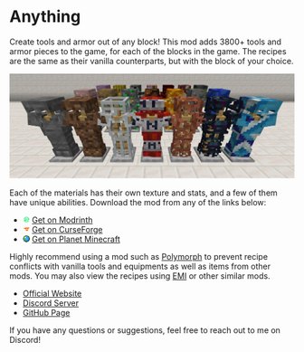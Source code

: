# Anything

Create tools and armor out of any block! This mod adds 3800+ tools and armor pieces to the game, for each of the blocks in the game.
The recipes are the same as their vanilla counterparts, but with the block of your choice.

![Preview Image](images/preview.jpg)

Each of the materials has their own texture and stats, and a few of them have unique abilities. Download the mod from any of the links below:

- ![Modrinth Icon](images/modrinth.png)
  [Get on Modrinth](https://modrinth.com/mod/anything)
- ![CurseForge Icon](images/curseforge.png)
  [Get on CurseForge](https://www.curseforge.com/minecraft/mc-mods/anything)
- ![Planet Minecraft Icon](images/planetminecraft.png)
  [Get on Planet Minecraft](https://www.planetminecraft.com/mod/anything)

Highly recommend using a mod such as [Polymorph](https://github.com/illusivesoulworks/polymorph) to prevent recipe
conflicts with vanilla tools and equipments as well as items from other mods.
You may also view the recipes using [EMI](https://github.com/emilyploszaj/emi) or other similar mods.

- [Official Website](https://luxmiyu.com/anything)
- [Discord Server](https://discord.gg/komimau)
- [GitHub Page](https://github.com/luxmiyu/anything)

If you have any questions or suggestions, feel free to reach out to me on Discord!